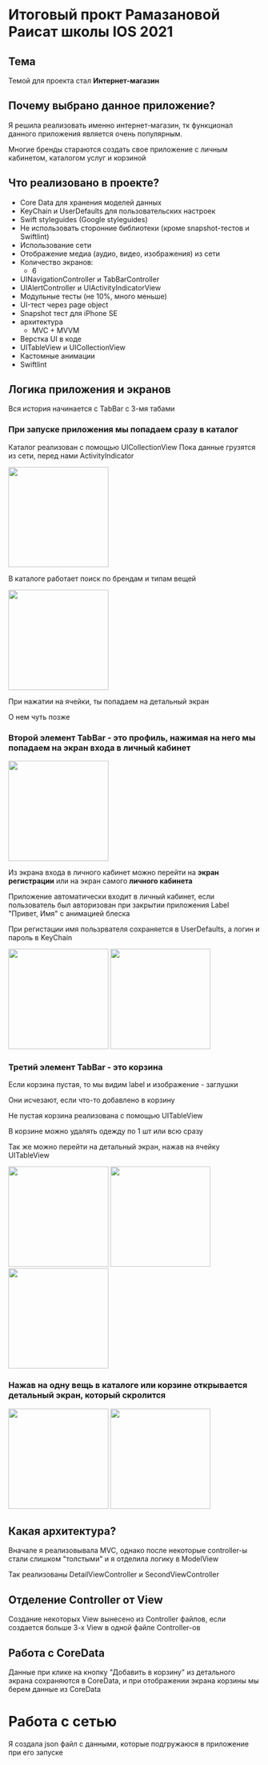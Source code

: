 #  Итоговый прокт Рамазановой Раисат школы IOS 2021  
 
## Тема
  Темой для проекта стал **Интернет-магазин**
 
## Почему выбрано данное приложение? 
  Я решила реализовать именно интернет-магазин, тк функционал данного приложения является очень популярным.
  
  Многие бренды стараются создать свое приложение с личным кабинетом, каталогом услуг и корзиной 
  
## Что реализовано в проекте?
- Core Data для хранения моделей данных
- KeyChain и UserDefaults для пользовательских настроек
- Swift styleguides (Google styleguides)
- Не использовать сторонние библиотеки (кроме snapshot-тестов и Swiftlint)
- Использование сети
- Отображение медиа (аудио, видео, изображения) из сети
- Количество экранов: 
  - 6
- UINavigationController и TabBarController
- UIAlertController и UIActivityIndicatorView
- Модульные тесты (не 10%, много меньше)
- UI-тест через page object
- Snapshot тест для iPhone SE 
- архитектура 
  - MVC + MVVM 
- Верстка UI в коде
- UITableView и UICollectionView
- Кастомные анимации
- Swiftlint

## Логика приложения и экранов 
Вся история начинается с TabBar с 3-мя табами

### При запуске приложения мы попадаем сразу в **каталог** 
Каталог реализован с помощью UICollectionView
Пока данные грузятся из сети, перед нами ActivityIndicator

<img src="https://raw.githubusercontent.com/RaisaRamazanova/Homework/main/photo_2021-09-19%2001.33.27.jpeg?token=APSVBYGGM3J7EO37PLE6P7TBIZWNY" width="200" />

В каталоге работает поиск по брендам и типам вещей 

<img src="https://raw.githubusercontent.com/RaisaRamazanova/Homework/main/photo_2021-09-19%2001.34.10.jpeg" width="200" />

При нажатии на ячейки, ты попадаем на детальный экран

О нем чуть позже

### Второй элемент TabBar - это профиль, нажимая на него мы попадаем на экран **входа в личный кабинет**
 
 <img src="https://raw.githubusercontent.com/RaisaRamazanova/Homework/main/photo_2021-09-19%2001.34.03.jpeg?token=APSVBYEOVHZN36ZFK42PS63BIZWUU" width="200" />
 
Из экрана входа в личного кабинет можно перейти на **экран регистрации** или на экран самого **личного кабинета**

Приложение автоматически входит в личный кабинет, если пользователь был авторизован при закрытии приложения 
Label "Привет, Имя" с анимацией блеска
 
При регистации имя пользрвателя сохраняется в UserDefaults, а логин и пароль в KeyChain

<img src="https://raw.githubusercontent.com/RaisaRamazanova/Homework/main/photo_2021-09-19%2001.33.49.jpeg?token=APSVBYF77T75ZUHI4EVZGFDBIZWSS" width="200" />  <img src="https://raw.githubusercontent.com/RaisaRamazanova/Homework/main/photo_2021-09-19%2001.34.00.jpeg?token=APSVBYCGX3VUXKGXTXI2LHLBIZWHI" width="200" />
 
### Третий элемент TabBar - это **корзина**
Если корзина пустая, то мы видим label и изображение - заглушки

Они исчезают, если что-то добавлено в корзину

Не пустая корзина реализована с помощью UITableView

В корзине можно удалять одежду по 1 шт или всю сразу 

Так же можно перейти на детальный экран, нажав на ячейку UITableView

 <img src="https://raw.githubusercontent.com/RaisaRamazanova/Homework/main/photo_2021-09-19%2001.33.53.jpeg?token=APSVBYCRVRLHVULCN2EXFPTBIZV3Q" width="200" />  <img src="https://raw.githubusercontent.com/RaisaRamazanova/Homework/main/photo_2021-09-19%2001.33.58.jpeg?token=APSVBYFHBZ67D7IVEQJ37I3BIZXAE" width="200" /> <img src="https://raw.githubusercontent.com/RaisaRamazanova/Homework/main/photo_2021-09-19%2001.33.56.jpeg?token=APSVBYFRJEM7ZUNOA5Q24XLBIZXDK" width="200" />

### Нажав на одну вещь в каталоге или корзине открывается детальный экран, который скролится 

<img src="https://raw.githubusercontent.com/RaisaRamazanova/Homework/main/photo_2021-09-19%2001.34.07.jpeg" width="200" />  <img src="https://raw.githubusercontent.com/RaisaRamazanova/Homework/main/photo_2021-09-19%2001.34.05.jpeg" width="200" />

 ## Какая архитектура?
  Вначале я реализовывала MVC, однако после некоторые controller-ы стали слишком "толстыми" и я отделила логику в ModelView 
  
  Так реализованы DetailViewController и SecondViewController
  
 ## Отделение Controller от View
Создание некоторых View вынесено из Controller файлов, если создается больше 3-х View в одной файле Controller-ов

## Работа с CoreData
Данные при клике на кнопку "Добавить в корзину" из детального экрана сохраняются в CoreData, и при отображении экрана корзины мы берем данные из CoreData

# Работа с сетью
Я создала json файл с данными, которые подгружаюся в приложение при его запуске 


